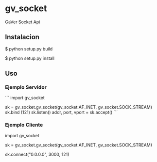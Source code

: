 # gv_socket
GaVer Socket Api

## Instalacion

$ python setup.py build

$ python setup.py install

## Uso

### Ejemplo Servidor
´´´
import gv_socket

sk = gv_socket.gv_socket(gv_socket.AF_INET, gv_socket.SOCK_STREAM)
sk.bind (121)
sk.listen()
addr, port, vport = sk.accept()
´´´

### Ejemplo Cliente

import gv_socket


sk = gv_socket.gv_socket(gv_socket.AF_INET, gv_socket.SOCK_STREAM)

sk.connect("0.0.0.0", 3000, 121)
